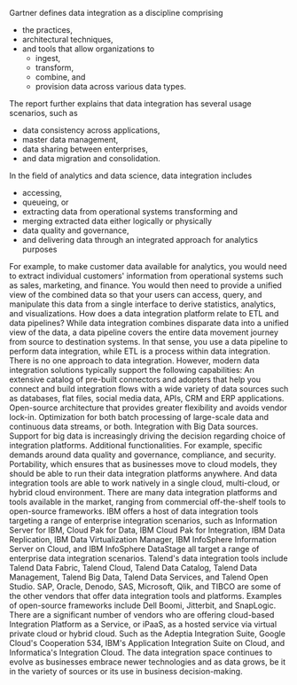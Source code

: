 Gartner defines data integration as a discipline comprising 
- the practices, 
- architectural techniques, 
- and tools that allow organizations to 
    - ingest, 
    - transform, 
    - combine, and 
    - provision data across various data types.
    
The report further explains that data integration has several usage scenarios, such as 
- data consistency across applications, 
- master data management, 
- data sharing between enterprises, 
- and data migration and consolidation. 

In the field of analytics and data science, data integration includes
- accessing, 
- queueing, or 
- extracting data from operational systems transforming and 
- merging extracted data either logically or physically 
- data quality and governance, 
- and delivering data through an integrated approach for analytics purposes 

For example, to make customer data available
for analytics, you would need to extract individual customers' information from operational systems
such as sales, marketing, and finance. You would then need to provide a unified view
of the combined data so that your users can access, query, and manipulate this data from
a single interface to derive statistics, analytics, and visualizations. How does a data integration platform relate
to ETL and data pipelines? While data integration combines disparate
data into a unified view of the data, a data pipeline covers the entire data movement journey
from source to destination systems. In that sense, you use a data pipeline to
perform data integration, while ETL is a process within data integration. There is no one approach to data integration. However, modern data integration solutions
typically support the following capabilities: An extensive catalog of pre-built connectors
and adopters that help you connect and build integration flows with a wide variety of data
sources such as databases, flat files, social media data, APIs, CRM and ERP applications. Open-source architecture that provides greater
flexibility and avoids vendor lock-in. Optimization for both batch processing of
large-scale data and continuous data streams, or both. Integration with Big Data sources. Support for big data is increasingly driving
the decision regarding choice of integration platforms. Additional functionalities. For example, specific demands around data
quality and governance, compliance, and security. Portability, which ensures that as businesses
move to cloud models, they should be able to run their data integration platforms anywhere. And data integration tools are able to work
natively in a single cloud, multi-cloud, or hybrid cloud environment. There are many data integration platforms
and tools available in the market, ranging from commercial off-the-shelf tools to open-source
frameworks. IBM offers a host of data integration tools
targeting a range of enterprise integration scenarios, such as Information Server for
IBM, Cloud Pak for Data, IBM Cloud Pak for Integration, IBM Data Replication, IBM Data
Virtualization Manager, IBM InfoSphere Information Server on Cloud, and IBM InfoSphere DataStage
all target a range of enterprise data integration scenarios. Talend's data integration tools include Talend
Data Fabric, Talend Cloud, Talend Data Catalog, Talend Data Management, Talend Big Data, Talend
Data Services, and Talend Open Studio. SAP, Oracle, Denodo, SAS, Microsoft, Qlik,
and TIBCO are some of the other vendors that offer data integration tools and platforms. Examples of open-source frameworks include
Dell Boomi, Jitterbit, and SnapLogic. There are a significant number of vendors
who are offering cloud-based Integration Platform as a Service, or iPaaS, as a hosted service
via virtual private cloud or hybrid cloud. Such as the Adeptia Integration Suite, Google
Cloud's Cooperation 534, IBM's Application Integration Suite on Cloud, and Informatica's
Integration Cloud. The data integration space continues to evolve
as businesses embrace newer technologies and as data grows, be it in the variety of sources
or its use in business decision-making.
